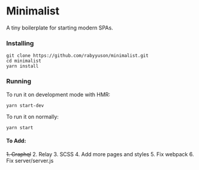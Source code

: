 # Minimalist

A tiny boilerplate for starting modern SPAs.

### Installing

```
git clone https://github.com/rabyyuson/minimalist.git
cd minimalist
yarn install
```

### Running

To run it on development mode with HMR:

```
yarn start-dev
```

To run it on normally:

```
yarn start
```

#### To Add:

~~1. Graphql~~
2. Relay
3. SCSS
4. Add more pages and styles
5. Fix webpack
6. Fix server/server.js
